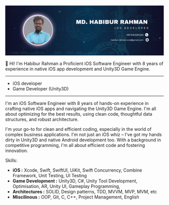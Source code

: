 
![White Minimalist Elegant Neutral LinkedIn Banner](https://github.com/oviebd/Portfolio/blob/main/Images/Profile/poster_portfolio.png)         

 👋 Hi! I'm Habibur Rahman a Proficient iOS Software Engineer with 8 years of experience in native iOS app development and Unity3D Game Engine.
- - - -
- iOS developer
- Game Developer (Unity3D) 
- - - -

I'm an iOS Software Engineer with 8 years of hands-on experience in crafting native iOS apps and navigating the Unity3D Game Engine. I'm all about optimizing for the best results, using clean code, thoughtful data structures, and robust architecture.

I'm your go-to for clean and efficient coding, especially in the world of complex business applications. I'm not just an iOS whiz – I've got my hands dirty in Unity3D and native Android development too. With a background in competitive programming, I'm all about efficient code and fostering innovation.

Skills:

- **iOS :** Xcode, Swift, SwiftUI, UiKit, Swift Concurrency, Combine Framework, Unit Testing, UI Testing
- **Game Development :** Unity3D, C#, Unity Tool Development, Optimisation, AR, Unity UI, Gameplay Programming, 
- **Architectures :** SOLID, Design patterns, TDD, MVVM, MVP, MVM, etc
- **Miscilinous :** OOP, Git, C, C++, Project Management, English



